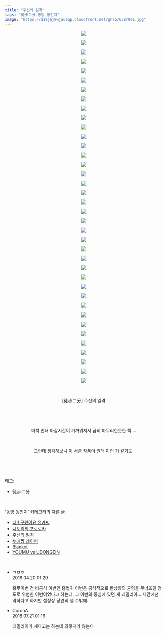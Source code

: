 ```yaml
---
title: "주신의 일격"
tags: "徒歩二分 동방_동인지"
image: "https://d19j6j9wjau9qp.cloudfront.net/ghap/638/001.jpg"
---
```

<div class="article">
<p style="text-align: center; clear: none; float: none;"><img src="{{ site.imgserver8 }}/ghap/638/001.jpg"/></p>
<p style="text-align: center; clear: none; float: none;"><img src="{{ site.imgserver8 }}/ghap/638/002.jpg"/></p>
<p style="text-align: center; clear: none; float: none;"><img src="{{ site.imgserver8 }}/ghap/638/003.jpg"/></p>
<p style="text-align: center; clear: none; float: none;"><img src="{{ site.imgserver8 }}/ghap/638/004.jpg"/></p>
<p style="text-align: center; clear: none; float: none;"><img src="{{ site.imgserver8 }}/ghap/638/005.jpg"/></p>
<p style="text-align: center; clear: none; float: none;"><img src="{{ site.imgserver8 }}/ghap/638/006.jpg"/></p>
<p style="text-align: center; clear: none; float: none;"><img src="{{ site.imgserver8 }}/ghap/638/007.jpg"/></p>
<p style="text-align: center; clear: none; float: none;"><img src="{{ site.imgserver8 }}/ghap/638/008.jpg"/></p>
<p style="text-align: center; clear: none; float: none;"><img src="{{ site.imgserver8 }}/ghap/638/009.jpg"/></p>
<p style="text-align: center; clear: none; float: none;"><img src="{{ site.imgserver8 }}/ghap/638/010.jpg"/></p>
<p style="text-align: center; clear: none; float: none;"><img src="{{ site.imgserver8 }}/ghap/638/011.jpg"/></p>
<p style="text-align: center; clear: none; float: none;"><img src="{{ site.imgserver8 }}/ghap/638/012.jpg"/></p>
<p style="text-align: center; clear: none; float: none;"><img src="{{ site.imgserver8 }}/ghap/638/013.jpg"/></p>
<p style="text-align: center; clear: none; float: none;"><img src="{{ site.imgserver8 }}/ghap/638/014.jpg"/></p>
<p style="text-align: center; clear: none; float: none;"><img src="{{ site.imgserver8 }}/ghap/638/015.jpg"/></p>
<p style="text-align: center; clear: none; float: none;"><img src="{{ site.imgserver8 }}/ghap/638/016.jpg"/></p>
<p style="text-align: center; clear: none; float: none;"><img src="{{ site.imgserver8 }}/ghap/638/017.jpg"/></p>
<p style="text-align: center; clear: none; float: none;"><img src="{{ site.imgserver8 }}/ghap/638/018.jpg"/></p>
<p style="text-align: center; clear: none; float: none;"><img src="{{ site.imgserver8 }}/ghap/638/019.jpg"/></p>
<p style="text-align: center; clear: none; float: none;"><img src="{{ site.imgserver8 }}/ghap/638/020.jpg"/></p>
<p style="text-align: center; clear: none; float: none;"><img src="{{ site.imgserver8 }}/ghap/638/021.jpg"/></p>
<p style="text-align: center; clear: none; float: none;"><img src="{{ site.imgserver8 }}/ghap/638/022.jpg"/></p>
<p style="text-align: center; clear: none; float: none;"><img src="{{ site.imgserver8 }}/ghap/638/023.jpg"/></p>
<p style="text-align: center; clear: none; float: none;"><img src="{{ site.imgserver8 }}/ghap/638/024.jpg"/></p>
<p style="text-align: center; clear: none; float: none;"><img src="{{ site.imgserver8 }}/ghap/638/025.jpg"/></p>
<p style="text-align: center; clear: none; float: none;"><img src="{{ site.imgserver8 }}/ghap/638/026.jpg"/></p>
<p style="text-align: center; clear: none; float: none;"><img src="{{ site.imgserver8 }}/ghap/638/027.jpg"/></p>
<p style="text-align: center; clear: none; float: none;"><img src="{{ site.imgserver8 }}/ghap/638/028.jpg"/></p>
<p style="text-align: center; clear: none; float: none;"><img src="{{ site.imgserver8 }}/ghap/638/029.jpg"/></p>
<p style="text-align: center; clear: none; float: none;"><img src="{{ site.imgserver8 }}/ghap/638/030.jpg"/></p>
<p style="text-align: center; clear: none; float: none;"><img src="{{ site.imgserver8 }}/ghap/638/031.jpg"/></p>
<p style="text-align: center; clear: none; float: none;"><img src="{{ site.imgserver8 }}/ghap/638/032.jpg"/></p>
<p style="text-align: center; clear: none; float: none;"><img src="{{ site.imgserver8 }}/ghap/638/033.jpg"/></p>
<p style="text-align: center; clear: none; float: none;"><img src="{{ site.imgserver8 }}/ghap/638/034.jpg"/></p>
<p style="text-align: center; clear: none; float: none;"><img src="{{ site.imgserver8 }}/ghap/638/035.jpg"/></p>
<p style="text-align: center; clear: none; float: none;"><img src="{{ site.imgserver8 }}/ghap/638/036.jpg"/></p>
<p style="text-align: center; clear: none; float: none;"><img src="{{ site.imgserver8 }}/ghap/638/037.jpg"/></p>
<p style="text-align: center; clear: none; float: none;"><img src="{{ site.imgserver8 }}/ghap/638/038.jpg"/></p>
<p style="text-align: center; clear: none; float: none;"><br/></p>
<p style="text-align: center; clear: none; float: none;">[徒歩二分] 주신의 일격</p>
<p style="text-align: center; clear: none; float: none;"><br/></p>
<p style="text-align: center; clear: none; float: none;"><br/></p>
<p style="text-align: center; clear: none; float: none;">마치 인쇄 마감시간이 가까워져서 급히 마무리한듯한 책....</p>
<p style="text-align: center; clear: none; float: none;"><br/></p>
<p style="text-align: center; clear: none; float: none;">그런데 생각해보니 이 서클 작품이 원래 이런 거 같기도.</p>
<p><br/></p>
</div><br/>
<div class="tagTrail">
<p>태그: </p>
<ul>
<li>徒歩二分</li>
</ul>
</div><br/>
<div class="another">
<p>'동방 동인지' 카테고리의 다른 글</p>
<ul>
<li><a href="/ghap_640">더!! 구웠어요 유카씨</a></li>
<li><a href="/ghap_639">니토리의 포로로카</a></li>
<li><a href="/ghap_638">주신의 일격</a></li>
<li><a href="/ghap_637">누에쨩 레이퍼</a></li>
<li><a href="/ghap_636">Blanket</a></li>
<li><a href="/ghap_635">YOUMU vs UDONGEIN</a></li>
</ul>
</div><br/>
<div class="cb_module cb_fluid">
<div class="cb_wrt cb_profile">
<div class="comment">
<ul>
<li class="cb_thumb_off" id="comment15241676">
<div class="cb_comment_area">
<div class="cb_info_area">
<div class="cb_section">
<span class="cb_nick_name">ㄱㅁㅎ</span>
</div>
<div class="cb_section">
<span class="cb_date">2018.04.20 01:29 </span>
</div>
</div>
<div class="cb_dsc_comment">
<p class="cb_dsc">
											홍무이변 전 비공식 이변인 흡혈귀 이변은 공식적으로 환상향의 균형을 무너뜨릴 정도로 위험한 이변이었다고 하는데, 그 이변의 중심에 있던 게 레밀리아... 세간에선 약하다고 하지만 설정상 당연히 셀 수밖에.
										</p>
</div>
</div></li>
<li class="cb_thumb_off" id="comment15290984">
<div class="cb_comment_area">
<div class="cb_info_area">
<div class="cb_section">
<span class="cb_nick_name">CoronA</span>
</div>
<div class="cb_section">
<span class="cb_date">2018.07.21 01:16 </span>
</div>
</div>
<div class="cb_dsc_comment">
<p class="cb_dsc">
											레밀리이가 세다고는 하는데 와닿지가 않는다
										</p>
</div>
</div></li>
</ul>
</div>
</div><!-- commentList close -->
</div><br/>
